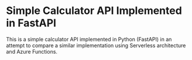 # Simple Calculator API Implemented in FastAPI

This is a simple calculator API implemented in Python (FastAPI) in an attempt to compare a similar implementation using Serverless architecture and Azure Functions.